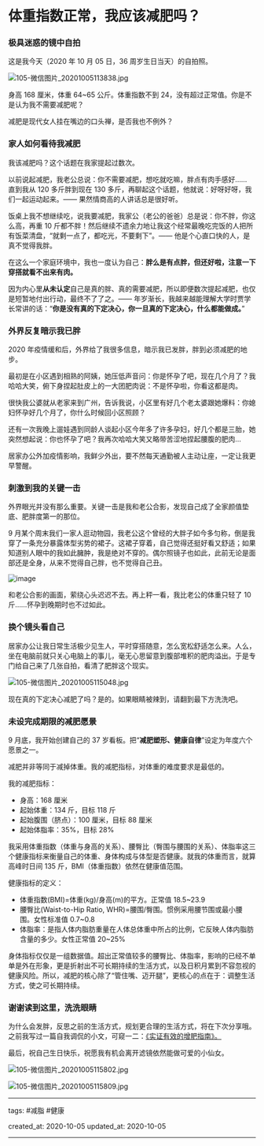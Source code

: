 # 体重指数正常，我应该减肥吗？

### 极具迷惑的镜中自拍

这是我今天（2020 年 10 月 05 日，36 周岁生日当天）的自拍照。

![105-微信图片_20201005113838.jpg](https://static-assets.xue.cn/images/105-微信图片_20201005113838.jpg)

身高 168 厘米，体重 64~65 公斤。体重指数不到 24，没有超过正常值。你是不是认为我不需要减肥呢？

减肥是现代女人挂在嘴边的口头禅，是否我也不例外？

### 家人如何看待我减肥

我该减肥吗？这个话题在我家提起过数次。

以前说起减肥，我老公总说：你不需要减肥，想吃就吃嘛，胖点有肉手感好……  直到我从 120 多斤胖到现在 130 多斤，再聊起这个话题，他就说：好呀好呀，我们一起运动起来。—— 果然情商高的人讲话总是很好听。

饭桌上我不想继续吃，说我要减肥，我家公（老公的爸爸）总是说：你不胖，你这么高，再重 10 斤都不胖！然后继续不遗余力地让我这个经常最晚吃完饭的人把所有饭菜清盘，“就剩一点了，都吃光，不要剩下”。—— 他是个心直口快的人，是真不觉得我胖。

在这么一个家庭环境中，我也一度认为自己：**胖么是有点胖，但还好啦，注意一下穿搭就看不出来有肉。**

因为内心里**从未认定**自己是真的胖、真的需要减肥，所以即便数次提起减肥，也仅是短暂地付出行动，最终不了了之。—— 年岁渐长，我越来越能理解大学时贾学长常讲的话：“**你是没有真的下定决心，你一旦真的下定决心，什么都能做成。**”

### 外界反复暗示我已胖

2020 年疫情缓和后，外界给了我很多信息，暗示我已发胖，胖到必须减肥的地步。

最初是在小区遇到相熟的阿姨，她压低声音问：你是怀孕了吧，现在几个月了？我哈哈大笑，俯下身捏起肚皮上的一大团肥肉说：不是怀孕啦，你看这都是肉。

很快我公婆就从老家来到广州，告诉我说，小区里有好几个老太婆跟她爆料：你媳妇怀孕好几个月了，你什么时候回小区照顾？

还有一次我晚上遛娃遇到同龄人谈起小区今年多了许多孕妇，好几个都是三胎，她突然想起说：你也怀孕了吧？我再次哈哈大笑又略带苦涩地捏起腰腹的肥肉…

居家办公外加疫情影响，我鲜少外出，要不然每天通勤被人主动让座，一定让我更早警醒。

### 刺激到我的关键一击

外界眼光并没有那么重要。关键一击是我和老公合影，发现自己成了全家颜值垫底、肥胖度第一的那位。

9 月某个周末我们一家人逛动物园，我老公这个曾经的大胖子如今多匀称，倒是我穿了一条充分暴露体型劣势的裙子。这裙子穿着，自己觉得还挺好看又舒适；如果知道别人眼中的我如此臃肿，我是绝对不穿的。偶尔照镜子也如此，此前无论是面部还是全身，从来不觉得自己胖，也不觉得自己丑。

![image](https://user-images.githubusercontent.com/31027645/95035770-aa139c00-06f8-11eb-94c2-ef78e0137839.png)

和老公合影的画面，萦绕心头迟迟不去。再上秤一看，我比老公的体重只轻了 10 斤……怀孕到晚期时也不过如此。

### 换个镜头看自己

居家办公让我日常生活极少见生人，平时穿搭随意，怎么宽松舒适怎么来。人么，坐在电脑前就只关心电脑上的事儿，毫无心思留意到腹部堆积的肥肉溢出。于是专门给自己来了几张自拍，看清了肥胖这个现实。

![105-微信图片_20201005115048.jpg](https://static-assets.xue.cn/images/105-微信图片_20201005115048.jpg)

<!--![105-微信图片_20201005115310.jpg](https://static-assets.xue.cn/images/105-微信图片_20201005115310.jpg)-->

现在真的下定决心减肥了吗？是的。如果眼睛被辣到，请翻到最下方洗洗吧。

### 未设完成期限的减肥愿景

9 月底，我开始创建自己的 37 岁看板。把“**减肥塑形、健康自律**”设定为年度六个愿景之一。

减肥并非等同于减掉体重。我的减肥指标，对体重的难度要求是最低的。

我的减肥指标：

- 身高：168 厘米
- 起始体重：134 斤，目标 118 斤
- 起始腹围（脐点）：100 厘米，目标 88 厘米
- 起始体脂率：35%，目标 28%

我采用体重指数（体重与身高的关系）、腰臀比（臀围与腰围的关系）、体脂率这三个健康指标来衡量自己的体重、身体构成与体型是否健康。就我的体重而言，就算高峰时日间 135 斤，BMI（体重指数）依然在健康值范围。

健康指标的定义：

- 体重指数(BMI)=体重(kg)/身高(m)的平方。正常值 18.5~23.9
- 腰臀比(Waist-to-Hip Ratio, WHR)=腰围/臀围。惯例采用腰节围或最小腰围。女性标准值 0.7~0.8
- 体脂率：是指人体内脂肪重量在人体总体重中所占的比例，它反映人体内脂肪含量的多少。女性正常值 20~25%

身体指标仅仅是一组数据值。超出正常值较多的腰臀比、体脂率，影响的已经不单单是外在形象，更是折射出不可长期持续的生活方式，以及日积月累到不容忽视的健康风险。所以，减肥的核心除了“管住嘴、迈开腿”，更核心的点在于：调整生活方式，使之可长期持续。

### 谢谢读到这里，洗洗眼睛

为什么会发胖，反思之前的生活方式，规划更合理的生活方式，将在下次分享哦。之前我写过一篇自我调侃的小文，可窥一二：[《实证有效的增肥指南》。](https://zuopin.xin/posts/f0c383ad5b9ea7806649749178d5d26ff6351c2d9dafdedb44909a6eab6d41ca)

最后，祝自己生日快乐，祝愿我有机会离开滤镜依然能做可爱的小仙女。

![105-微信图片_20201005115802.jpg](https://static-assets.xue.cn/images/105-微信图片_20201005115802.jpg)

![105-微信图片_20201005115809.jpg](https://static-assets.xue.cn/images/105-微信图片_20201005115809.jpg)

----

tags: #减脂 #健康

created_at: 2020-10-05
updated_at: 2020-10-05

---